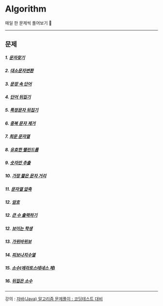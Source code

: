 # Algorithm
매일 한 문제씩 풀어보기 🥊

<hr>

<h2>문제</h2>

##### 1. [문자찾기](./src/숙작/문자찾기.java)
##### 2. [대소문자변환](./src/숙작/대소문자변환.java)
##### 3. [문장 속 단어](./src/숙작/문장속단어.java)
##### 4. [단어 뒤집기](./src/숙작/단어뒤집기.java)
##### 5. [특정문자 뒤집기](./src/숙작/특정문자뒤집기.java)
##### 6. [중복 문자 제거](./src/숙작/중복문자제거.java)
##### 7. [회문 문자열](./src/숙작/회문문자열.java)
##### 8. [유효한 팰린드롬](./src/숙작/유효한팰린드롬.java)
##### 9. [숫자만 추출](./src/숙작/숫자만추출.java)
##### 10. [가장 짧은 문자 거리](./src/숙작/가장짧은문자거리.java)
##### 11. [문자열 압축](./src/숙작/문자열압축.java)
##### 12. [암호](./src/숙작/암호.java)
##### 12. [큰 수 출력하기](./src/숙작/큰수출력하기.java)
##### 12. [보이는 학생](./src/숙작/보이는학생.java)
##### 13. [가위바위보](./src/숙작/가위바위보.java)
##### 14. [피보나치수열](./src/숙작/피보나치수열.java)
##### 15. [소수(에라토스테네스 체)](./src/숙작/피보나치수열.java)
##### 16. [뒤집은 소수](./src/숙작/뒤집은소수.java)


<hr>

강의 : [자바(Java) 알고리즘 문제풀이 : 코딩테스트 대비](https://www.inflearn.com/course/%EC%9E%90%EB%B0%94-%EC%95%8C%EA%B3%A0%EB%A6%AC%EC%A6%98-%EB%AC%B8%EC%A0%9C%ED%92%80%EC%9D%B4-%EC%BD%94%ED%85%8C%EB%8C%80%EB%B9%84/dashboard)